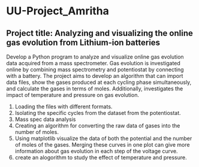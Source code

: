 # UU-Project_Amritha
## Project title: Analyzing and visualizing the online gas evolution from Lithium-ion batteries

Develop a Python program to analyze and visualize online gas evolution data acquired from a mass spectrometer. Gas evolution is investigated online by combining mass spectrometry and potentiostat by connecting with a battery. The project aims to develop an algorithm that can import data files, show the gases produced at each cycling phase simultaneously, and calculate the gases in terms of moles. Additionally, investigates the impact of temperature and pressure on gas evolution.
  1. Loading the files with different formats.
  2. Isolating the specific cycles from the dataset from the potentiostat.
  3. Mass spec data analysis 
  4. Creating an algorithm for converting the raw data of gases into the number of moles.
  5. Using matplotlib visualize the data of both the potential and the number of moles of the gases. Merging these curves in one plot can give more information about gas evolution in each step of the voltage curve.
  6. create an alogorithm to study the effect of temperature and pressure.
